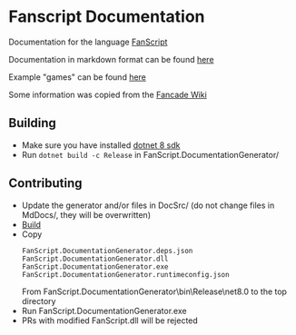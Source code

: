 # Fanscript Documentation

Documentation for the language [FanScript](https://github.com/BitcoderCZ/FanScript)

Documentation in markdown format can be found [here](MdDocs/README.md)

Example "games" can be found [here](https://github.com/BitcoderCZ/FanScript-Games)

Some information was copied from the [Fancade Wiki](https://www.fancade.com/wiki/home)

## Building
- Make sure you have installed [dotnet 8 sdk](https://dotnet.microsoft.com/en-us/download/dotnet/8.0)
- Run `dotnet build -c Release` in FanScript.DocumentationGenerator/

## Contributing

- Update the generator and/or files in DocSrc/ (do not change files in MdDocs/, they will be overwritten)
- [Build](#building)
- Copy
    ```
    FanScript.DocumentationGenerator.deps.json
    FanScript.DocumentationGenerator.dll
    FanScript.DocumentationGenerator.exe
    FanScript.DocumentationGenerator.runtimeconfig.json
    ```
    From FanScript.DocumentationGenerator\bin\Release\net8.0 to the top directory
- Run FanScript.DocumentationGenerator.exe
- PRs with modified FanScript.dll will be rejected